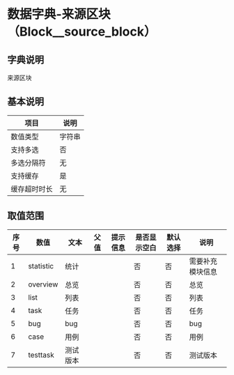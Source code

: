 # 数据字典-来源区块（Block__source_block）
## 字典说明
来源区块

## 基本说明
| 项目 | 说明 |
| -- | -- |
| 数值类型 | 字符串 |
| 支持多选 | 否 |
| 多选分隔符 | 无 |
| 支持缓存 | 是 |
| 缓存超时时长 | 无 |

## 取值范围
| 序号 | 数值 | 文本 | 父值 | 提示信息 | 是否显示空白 | 默认选择 | 说明 |
| -- | -- | -- | -- | -- | -- | -- | -- |
| 1 | statistic | 统计 |  |  | 否 | 否 | 需要补充模块信息 |
| 2 | overview | 总览 |  |  | 否 | 否 | 总览 |
| 3 | list | 列表 |  |  | 否 | 否 | 列表 |
| 4 | task | 任务 |  |  | 否 | 否 | 任务 |
| 5 | bug | bug |  |  | 否 | 否 | bug |
| 6 | case | 用例 |  |  | 否 | 否 | 用例 |
| 7 | testtask | 测试版本 |  |  | 否 | 否 | 测试版本 |

